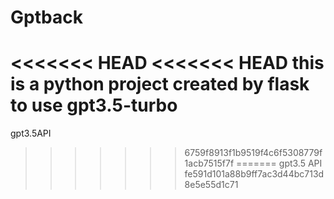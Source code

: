 # Gptback
<<<<<<< HEAD
<<<<<<< HEAD
this is a python project created by flask to use gpt3.5-turbo
=======
gpt3.5API
>>>>>>> 6759f8913f1b9519f4c6f5308779f1acb7515f7f
=======
gpt3.5 API
>>>>>>> fe591d101a88b9ff7ac3d44bc713d8e5e55d1c71
